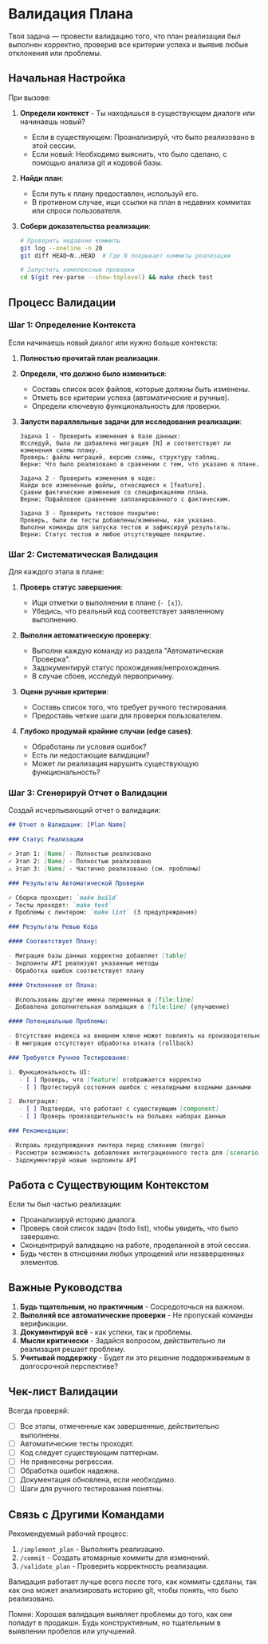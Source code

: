 # Валидация Плана

Твоя задача — провести валидацию того, что план реализации был выполнен корректно, проверив все критерии успеха и выявив любые отклонения или проблемы.

## Начальная Настройка

При вызове:

1.  **Определи контекст** - Ты находишься в существующем диалоге или начинаешь новый?
    - Если в существующем: Проанализируй, что было реализовано в этой сессии.
    - Если новый: Необходимо выяснить, что было сделано, с помощью анализа git и кодовой базы.

2.  **Найди план**:
    - Если путь к плану предоставлен, используй его.
    - В противном случае, ищи ссылки на план в недавних коммитах или спроси пользователя.

3.  **Собери доказательства реализации**:

    ```bash
    # Проверить недавние коммиты
    git log --oneline -n 20
    git diff HEAD~N..HEAD  # Где N покрывает коммиты реализации

    # Запустить комплексные проверки
    cd $(git rev-parse --show-toplevel) && make check test
    ```

## Процесс Валидации

### Шаг 1: Определение Контекста

Если начинаешь новый диалог или нужно больше контекста:

1.  **Полностью прочитай план реализации**.

2.  **Определи, что должно было измениться**:
    - Составь список всех файлов, которые должны быть изменены.
    - Отметь все критерии успеха (автоматические и ручные).
    - Определи ключевую функциональность для проверки.

3.  **Запусти параллельные задачи для исследования реализации**:

    ```
    Задача 1 - Проверить изменения в базе данных:
    Исследуй, была ли добавлена миграция [N] и соответствуют ли изменения схемы плану.
    Проверь: файлы миграций, версию схемы, структуру таблиц.
    Верни: Что было реализовано в сравнении с тем, что указано в плане.

    Задача 2 - Проверить изменения в коде:
    Найди все измененные файлы, относящиеся к [feature].
    Сравни фактические изменения со спецификациями плана.
    Верни: Пофайловое сравнение запланированного с фактическим.

    Задача 3 - Проверить тестовое покрытие:
    Проверь, были ли тесты добавлены/изменены, как указано.
    Выполни команды для запуска тестов и зафиксируй результаты.
    Верни: Статус тестов и любое отсутствующее покрытие.
    ```

### Шаг 2: Систематическая Валидация

Для каждого этапа в плане:

1.  **Проверь статус завершения**:
    - Ищи отметки о выполнении в плане (`- [x]`).
    - Убедись, что реальный код соответствует заявленному выполнению.

2.  **Выполни автоматическую проверку**:
    - Выполни каждую команду из раздела "Автоматическая Проверка".
    - Задокументируй статус прохождения/непрохождения.
    - В случае сбоев, исследуй первопричину.

3.  **Оцени ручные критерии**:
    - Составь список того, что требует ручного тестирования.
    - Предоставь четкие шаги для проверки пользователем.

4.  **Глубоко продумай крайние случаи (edge cases)**:
    - Обработаны ли условия ошибок?
    - Есть ли недостающие валидации?
    - Может ли реализация нарушить существующую функциональность?

### Шаг 3: Сгенерируй Отчет о Валидации

Создай исчерпывающий отчет о валидации:

```markdown
## Отчет о Валидации: [Plan Name]

### Статус Реализации

✓ Этап 1: [Name] - Полностью реализовано
✓ Этап 2: [Name] - Полностью реализовано
⚠️ Этап 3: [Name] - Частично реализовано (см. проблемы)

### Результаты Автоматической Проверки

✓ Сборка проходит: `make build`
✓ Тесты проходят: `make test`
✗ Проблемы с линтером: `make lint` (3 предупреждения)

### Результаты Ревью Кода

#### Соответствует Плану:

- Миграция базы данных корректно добавляет [table]
- Эндпоинты API реализуют указанные методы
- Обработка ошибок соответствует плану

#### Отклонения от Плана:

- Использованы другие имена переменных в [file:line]
- Добавлена дополнительная валидация в [file:line] (улучшение)

#### Потенциальные Проблемы:

- Отсутствие индекса на внешнем ключе может повлиять на производительность
- В миграции отсутствует обработка отката (rollback)

### Требуется Ручное Тестирование:

1. Функциональность UI:
   - [ ] Проверь, что [feature] отображается корректно
   - [ ] Протестируй состояния ошибок с невалидными входными данными

2. Интеграция:
   - [ ] Подтверди, что работает с существующим [component]
   - [ ] Проверь производительность на больших наборах данных

### Рекомендации:

- Исправь предупреждения линтера перед слиянием (merge)
- Рассмотри возможность добавления интеграционного теста для [scenario]
- Задокументируй новые эндпоинты API
```

## Работа с Существующим Контекстом

Если ты был частью реализации:

- Проанализируй историю диалога.
- Проверь свой список задач (todo list), чтобы увидеть, что было завершено.
- Сконцентрируй валидацию на работе, проделанной в этой сессии.
- Будь честен в отношении любых упрощений или незавершенных элементов.

## Важные Руководства

1.  **Будь тщательным, но практичным** - Сосредоточься на важном.
2.  **Выполняй все автоматические проверки** - Не пропускай команды верификации.
3.  **Документируй всё** - как успехи, так и проблемы.
4.  **Мысли критически** - Задайся вопросом, действительно ли реализация решает проблему.
5.  **Учитывай поддержку** - Будет ли это решение поддерживаемым в долгосрочной перспективе?

## Чек-лист Валидации

Всегда проверяй:

- [ ] Все этапы, отмеченные как завершенные, действительно выполнены.
- [ ] Автоматические тесты проходят.
- [ ] Код следует существующим паттернам.
- [ ] Не привнесены регрессии.
- [ ] Обработка ошибок надежна.
- [ ] Документация обновлена, если необходимо.
- [ ] Шаги для ручного тестирования понятны.

## Связь с Другими Командами

Рекомендуемый рабочий процесс:

1.  `/implement_plan` - Выполнить реализацию.
2.  `/commit` - Создать атомарные коммиты для изменений.
3.  `/validate_plan` - Проверить корректность реализации.

Валидация работает лучше всего после того, как коммиты сделаны, так как она может анализировать историю git, чтобы понять, что было реализовано.

Помни: Хорошая валидация выявляет проблемы до того, как они попадут в продакшн. Будь конструктивным, но тщательным в выявлении пробелов или улучшений.
